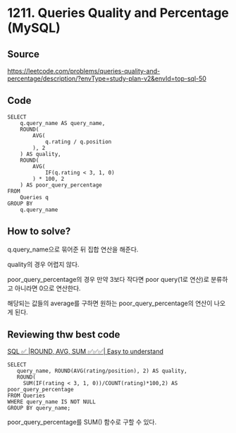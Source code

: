 # 1211. Queries Quality and Percentage (MySQL)

## Source

https://leetcode.com/problems/queries-quality-and-percentage/description/?envType=study-plan-v2&envId=top-sql-50

## Code

```mysql
SELECT
    q.query_name AS query_name,
    ROUND(
        AVG(
            q.rating / q.position
        ), 2
    ) AS quality,
    ROUND(
        AVG(
            IF(q.rating < 3, 1, 0)
        ) * 100, 2
    ) AS poor_query_percentage
FROM
    Queries q
GROUP BY
    q.query_name
```

## How to solve?

q.query_name으로 묶어준 뒤 집합 연산을 해준다.

quality의 경우 어렵지 않다.

poor_query_percentage의 경우 만약 3보다 작다면 poor query(1로 연산)로 분류하고 아니라면 0으로 연산한다.

해당되는 값들의 average를 구하면 원하는 poor_query_percentage의 연산이 나오게 된다.

## Reviewing thw best code

[SQL ✅ |ROUND, AVG, SUM ✅✅✅| Easy to understand](https://leetcode.com/problems/queries-quality-and-percentage/solutions/3811567/sql-round-avg-sum-easy-to-understand/?envType=study-plan-v2&envId=top-sql-50)

```mysql
SELECT
   query_name, ROUND(AVG(rating/position), 2) AS quality,
   ROUND(
     SUM(IF(rating < 3, 1, 0))/COUNT(rating)*100,2) AS poor_query_percentage
FROM Queries
WHERE query_name IS NOT NULL
GROUP BY query_name;
```

poor_query_percentage를 SUM() 함수로 구할 수 있다.
